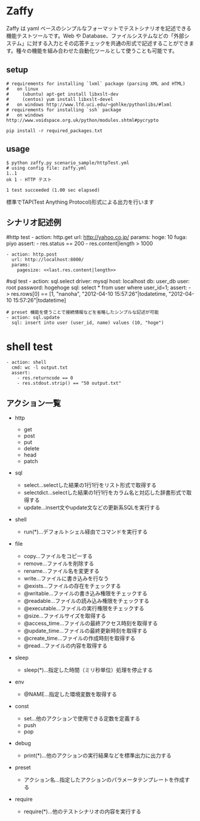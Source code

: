 Zaffy
=====

Zaffy は yaml ベースのシンプルなフォーマットでテストシナリオを記述できる機能テストツールです。Web や Database、ファイルシステムなどの「外部システム」に対する入力とその応答チェックを共通の形式で記述することができます。種々の機能を組み合わせた自動化ツールとして使うことも可能です。

setup
--------------
    # requirements for installing `lxml` package (parsing XML and HTML)
    #   on linux
    #     (ubuntu) apt-get install libxslt-dev
    #     (centos) yum install libxslt-devel
    #   on windows http://www.lfd.uci.edu/~gohlke/pythonlibs/#lxml
    # requirements for installing `ssh` package
    #   on windows http://www.voidspace.org.uk/python/modules.shtml#pycrypto

    pip install -r required_packages.txt

usage
--------------
    $ python zaffy.py scenario_sample/httpTest.yml
    # using config file: zaffy.yml
    1..1
    ok 1 - HTTP テスト

    1 test succeeded (1.00 sec elapsed)

標準でTAP(Test Anything Protocol)形式による出力を行います

シナリオ記述例
--------------
#http test
    - action: http.get
      url: http://yahoo.co.jp/
      params:
        hoge: 10
        fuga: piyo
      assert:
        - res.status == 200
        - res.content|length > 1000

    - action: http.post
      url: http://localhost:8000/
      params:
        pagesize: <<last.res.content|length>>

#sql test
    - action: sql.select
      driver: mysql
      host: localhost
      db: user_db
      user: root
      password: hogehoge
      sql: select * from user where user_id=1;
      assert:
       - >
        res.rows[0] ==
          [1, "nanoha", "2012-04-10 15:57:26"|todatetime, "2012-04-10 15:57:26"|todatetime]

    # preset 機能を使うことで接続情報などを省略したシンプルな記述が可能
    - action: sql.update
      sql: insert into user (user_id, name) values (10, "hoge")

# shell test
    - action: shell
      cmd: wc -l output.txt
      assert:
        - res.returncode == 0
        - res.stdout.strip() == "50 output.txt"

アクション一覧
--------------
* http
    * get
    * post
    * put
    * delete
    * head
    * patch

* sql
    * select…selectした結果の1行1行をリスト形式で取得する
    * selectdict…selectした結果の1行1行をカラム名と対応した辞書形式で取得する
    * update…insert文やupdate文などの更新系SQLを実行する

* shell
    * run(*)…デフォルトシェル経由でコマンドを実行する

* file
    * copy…ファイルをコピーする
    * remove…ファイルを削除する
    * rename…ファイル名を変更する
    * write…ファイルに書き込みを行なう
    * @exists…ファイルの存在をチェックする
    * @writable…ファイルの書き込み権限をチェックする
    * @readable…ファイルの読み込み権限をチェックする
    * @executable…ファイルの実行権限をチェックする
    * @size…ファイルサイズを取得する
    * @access_time…ファイルの最終アクセス時刻を取得する
    * @update_time…ファイルの最終更新時刻を取得する
    * @create_time…ファイルの作成時刻を取得する
    * @read…ファイルの内容を取得する

* sleep
    * sleep(*)…指定した時間（ミリ秒単位）処理を停止する

* env
    * @NAME…指定した環境変数を取得する

* const
    * set…他のアクションで使用できる定数を定義する
    * push
    * pop

* debug
    * print(*)…他のアクションの実行結果などを標準出力に出力する

* preset
    * アクション名…指定したアクションのパラメータテンプレートを作成する

* require
    * require(*)…他のテストシナリオの内容を実行する

